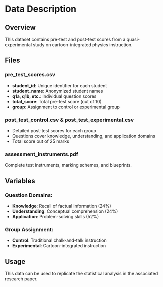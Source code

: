 # Data Description

## Overview
This dataset contains pre-test and post-test scores from a quasi-experimental study on cartoon-integrated physics instruction.

## Files

### pre_test_scores.csv
- **student_id**: Unique identifier for each student
- **student_name**: Anonymized student names  
- **q1a, q1b, etc.**: Individual question scores
- **total_score**: Total pre-test score (out of 10)
- **group**: Assignment to control or experimental group

### post_test_control.csv & post_test_experimental.csv
- Detailed post-test scores for each group
- Questions cover knowledge, understanding, and application domains
- Total score out of 25 marks

### assessment_instruments.pdf
Complete test instruments, marking schemes, and blueprints.

## Variables

### Question Domains:
- **Knowledge**: Recall of factual information (24%)
- **Understanding**: Conceptual comprehension (24%)  
- **Application**: Problem-solving skills (52%)

### Group Assignment:
- **Control**: Traditional chalk-and-talk instruction
- **Experimental**: Cartoon-integrated instruction

## Usage
This data can be used to replicate the statistical analysis in the associated research paper.
